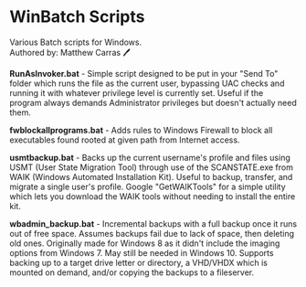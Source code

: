 # WinBatch Scripts
Various Batch scripts for Windows.  
Authored by: Matthew Carras  :pen:

**RunAsInvoker.bat** - Simple script designed to be put in your "Send To" folder which runs the file as the current user, bypassing UAC checks and running it with whatever privilege level is currently set. Useful if the program always demands Administrator privileges but doesn't actually need them.

**fwblockallprograms.bat** - Adds rules to Windows Firewall to block all executables found rooted at given path from Internet access.

**usmtbackup.bat** - Backs up the current username's profile and files using USMT (User State Migration Tool) through use of the SCANSTATE.exe from WAIK (Windows Automated Installation Kit). Useful to backup, transfer, and migrate a single user's profile. Google "GetWAIKTools" for a simple utility which lets you download the WAIK tools without needing to install the entire kit.

**wbadmin_backup.bat** - Incremental backups with a full backup once it runs out of free space. Assumes backups fail due to lack of space, then deleting old ones. Originally made for Windows 8 as it didn't include the imaging options from Windows 7. May still be needed in Windows 10. Supports backing up to a target drive letter or directory, a VHD/VHDX which is mounted on demand, and/or copying the backups to a fileserver.
